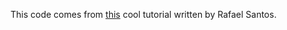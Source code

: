 This code comes from [this](http://seer.ufrgs.br/rita/article/viewFile/rita_v11_n1_p93-124/3555) cool tutorial written by Rafael Santos.

